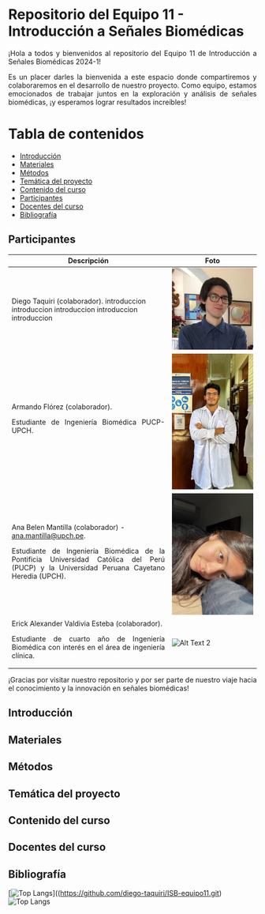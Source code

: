 # Repositorio del Equipo 11 - Introducción a Señales Biomédicas 
<p align="justify">
¡Hola a todos y bienvenidos al repositorio del Equipo 11 de Introducción a Señales Biomédicas 2024-1!

<p align="justify">
Es un placer darles la bienvenida a este espacio donde compartiremos y colaboraremos en el desarrollo de nuestro proyecto. Como equipo, estamos emocionados de trabajar juntos en la exploración y análisis de señales biomédicas, ¡y esperamos lograr resultados increíbles!

# Tabla de contenidos
- [Introducción](#Introducción)
- [Materiales](#Materiales)
- [Métodos](#Métodos)
- [Temática del proyecto](#Temática-del-proyecto)
- [Contenido del curso](#Contenido-del-curso)
- [Participantes](#Participantes)
- [Docentes del curso](#Docentes-del-curso)
- [Bibliografía](#Bibliografía)

## Participantes

| Descripción  | Foto |
| ------------- | ------------- |
| Diego Taquiri (colaborador). introduccion introduccion introduccion introduccion introduccion | ![](images/diego.jpeg)              |
| Armando Flórez (colaborador). <p align="justify">Estudiante de Ingeniería Biomédica PUCP- UPCH. | ![](images/Armando.jpeg)              |
| Ana Belen Mantilla (colaborador) - ana.mantilla@upch.pe. <p align="justify"> Estudiante de Ingeniería Biomédica de la Pontificia Universidad Católica del Perú (PUCP) y la Universidad Peruana Cayetano Heredia (UPCH). | ![](images/ana.jpg)              |
| Erick Alexander Valdivia Esteba (colaborador). <p align="justify">Estudiante de cuarto año de Ingeniería Biomédica con interés en el área de ingeniería clínica. | ![Alt Text 2](URL_to_Image_2)              |

<p align="justify">
¡Gracias por visitar nuestro repositorio y por ser parte de nuestro viaje hacia el conocimiento y la innovación en señales biomédicas!

## Introducción

## Materiales

## Métodos

## Temática del proyecto

## Contenido del curso

## Docentes del curso

## Bibliografía

[![Top Langs](https://github-readme-stats.vercel.app/api/top-langs/?username=diego-taquiri)]((https://github.com/diego-taquiri/ISB-equipo11.git)
![Top Langs](https://github-readme-stats.vercel.app/api/top-langs/?username=diego-taquiri&size_weight=0.5&count_weight=0.5)
